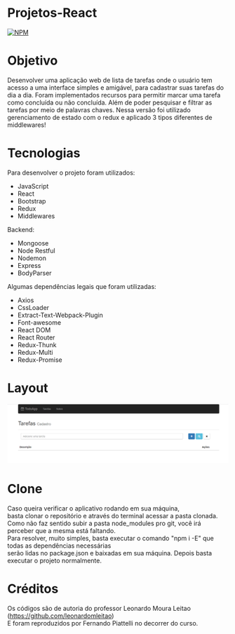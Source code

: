 # Projetos-React
[![NPM](https://img.shields.io/npm/l/react)](https://github.com/nandowl/Projetos-React/blob/main/LICENSE)

# Objetivo

Desenvolver uma aplicação web de lista de tarefas onde o usuário tem acesso a uma interface simples e amigável,
para cadastrar suas tarefas do dia a dia. Foram implementados recursos para permitir marcar uma tarefa como
concluída ou não concluída. Além de poder pesquisar e filtrar as tarefas por meio de palavras chaves.
Nessa versão foi utilizado gerenciamento de estado com o redux e aplicado 3 tipos diferentes de middlewares!

# Tecnologias

Para desenvolver o projeto foram utilizados:
- JavaScript
- React
- Bootstrap
- Redux
- Middlewares

Backend:
- Mongoose
- Node Restful
- Nodemon
- Express
- BodyParser

Algumas dependências legais que foram utilizadas:

- Axios
- CssLoader
- Extract-Text-Webpack-Plugin
- Font-awesome
- React DOM
- React Router
- Redux-Thunk
- Redux-Multi
- Redux-Promise

# Layout

![Optional_Text](../../assets/todoapp.PNG)

# Clone

Caso queira verificar o aplicativo rodando em sua máquina, <br />
basta clonar o repositório e através do terminal acessar a pasta clonada. <br />
Como não faz sentido subir a pasta node_modules pro git, você irá perceber que a mesma está faltando. <br />
Para resolver, muito simples, basta executar o comando "npm i -E" que todas as dependências necessárias <br />
serão lidas no package.json e baixadas em sua máquina. Depois basta executar o projeto normalmente.

# Créditos

Os códigos são de autoria do professor Leonardo Moura Leitao (https://github.com/leonardomleitao) <br />
E foram reproduzidos por Fernando Piattelli no decorrer do curso.
